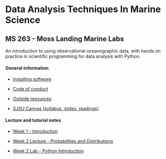 # Data Analysis Techniques In Marine Science

## MS 263 - Moss Landing Marine Labs

An introduction to using observational oceanographic data, with hands on practice in scientific programming for data analysis with Python.

<!--These course notes are in Jupyter Notebooks. They can be viewed as static web pages on Github or run interactively on Binder at https://mybinder.org/v2/gh/mlmldata2020/course-notes/master

[![Binder](https://mybinder.org/badge_logo.svg)](https://mybinder.org/v2/gh/mlmldata2020/course-notes/master)-->

#### General information

<!--* [Git reference](git-reference)-->

* [Installing software](software-installation)

* [Code of conduct](code-of-conduct.md)

* [Outside resources](resources.md)

* [SJSU Canvas (syllabus, slides, readings)](https://sjsu.instructure.com/)


#### Lecture and tutorial notes

* [Week 1 - Introduction](week01-introduction.ipynb)


* [Week 2 Lecture - Probabilities and Distributions](week01-probability-and-distributions.ipynb)

* [Week 2 Lab - Python Introduction](week01b-python-intro.ipynb)

<!--
* [Week 2 - Modeling, sampling, confidence intervals](week02a-modeling-sampling.ipynb)

* [Week 2 Lab - Python variable types (cont.), Boolean logic](week02b-tuples-dictionaries-boolean.ipynb)

* [Week 2 Lab - Cruise data analysis](week02c-cruise-data-analysis.ipynb)

* [Week 3 - Hypothesis testing, power analysis](week03a-hypothesis-power.ipynb)

* [Week 3 Lab - Loops](week03b-loops.ipynb)

* [Week 3 Lab - WCOA cruise comparison](week03c_wcoa_cruise_comparison.ipynb)

* [Week 4 - Power analysis](week04a-power-analysis.ipynb)

* [Week 4 - Correlation, general least squares regression](week04b-corr-regress-least-squares.ipynb)

* [Week 4 Lab - Python functions](week04c-python-functions.ipynb)

* [Week 4 Lab - Linear regression examples](week04d-linear-regression-three-methods.ipynb)

* [Week 5 - The generalized linear model](week05a_generalized_linear_model.ipynb)

* [Week 5b - Python modules](week05b-python-modules.ipynb)

* [Week 6 - ANOVA, non-parametric statistics](week06a-anova-nonparam.ipynb)

* [Week 6 - Optimization](week06b-optimization.ipynb)

* [Week 6 Lab - Population growth and optimizing exponential fits](week06c-us-population-example.ipynb)

* [Week 7 - Principal Component Analysis/Empirical Orthogonal Functions](week07a-PCA-EOF.ipynb)

* [Week 7 Lab - Monterey Bay Kelp PCA](week07b-montereybay-kelp-pca.ipynb)

* [Week 8 - Multi-Dimensional Scaling Analysis](week08a-MDS.ipynb)

* [Week 8 Lab - Python packages](week08b-python-packages.ipynb)

* [Week 9 - Spectral analysis](week09a_spectral_analysis.ipynb)

* [Week 9 Lab - Pacific Decadal Oscillation and autocorrelation](week09b_correlation_function_pdo.ipynb)

* [Week 9 Lab - Elkhorn Slough spectral analysis - Part 1](week09c_lobo_spectral.ipynb)

* [Week 10 Lab - Elkhorn Slough spectral analysis - Part 2](week10_lobo_spectral_part2.ipynb)

* [Week 11 - Convolution, filtering and image analysis](week11a_filtering_image_analysis.ipynb)

* [Week 11 Lab - Mapping and projections](week11b_mapping_intro.ipynb)

#### Extras

* [Spatial analysis](x-spatial-analysis.ipynb)

* [Error propagation](x-error-propagation.ipynb)

* [Least squares harmonic analysis](x-least-squares-harmonic-fit.ipynb)

* [Modeling introduction, NPZ ecosystem model](x-modeling-and-NPZmodel.ipynb)


<!--

* [Week 4 Lab - Oceanographic cruise data](week04b-cruise-data-analysis.ipynb)

* [Week 5 - Multiple regression, matrices](week05a-multiple-regression-matrices.ipynb)

* [Week 5 Lab - Multiple regression and transformations example](week05b-mult-regression-example.ipynb)

* [Week 6 - Optimization and interpolation](week06a-optimization-interpolation.ipynb)

* [Week 6 Lab - Population growth and optimizing exponential fits](week06b-us-population-example.ipynb)

* [Week 6 Tutorial - Git](week06c-git-tutorial.ipynb)

* [Week 9 Lab - Mapping and projections](week09c_mapping_intro.ipynb)

* [Week 11 - Spatial analysis](week11-spatial-analysis.ipynb)

-->
